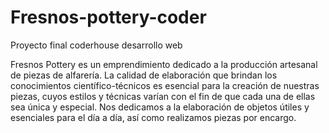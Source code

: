 # Fresnos-pottery-coder
Proyecto final coderhouse desarrollo web 

Fresnos Pottery es un emprendimiento dedicado a la producción artesanal de piezas de
 alfarería. La calidad de elaboración que brindan los conocimientos científico-técnicos es esencial
 para la creación de nuestras piezas, cuyos estilos y técnicas varían con el fin de que cada una de
 ellas sea única y especial. Nos dedicamos a la elaboración de objetos útiles y esenciales para el
 día a día, así como realizamos piezas por encargo.
